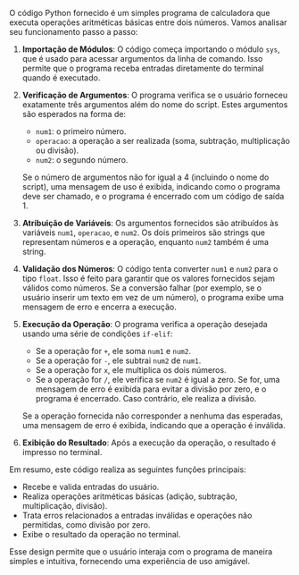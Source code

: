 O código Python fornecido é um simples programa de calculadora que executa operações aritméticas básicas entre dois números. Vamos analisar seu funcionamento passo a passo:

1. **Importação de Módulos**: O código começa importando o módulo `sys`, que é usado para acessar argumentos da linha de comando. Isso permite que o programa receba entradas diretamente do terminal quando é executado.

2. **Verificação de Argumentos**: O programa verifica se o usuário forneceu exatamente três argumentos além do nome do script. Estes argumentos são esperados na forma de:
   - `num1`: o primeiro número.
   - `operacao`: a operação a ser realizada (soma, subtração, multiplicação ou divisão).
   - `num2`: o segundo número.

   Se o número de argumentos não for igual a 4 (incluindo o nome do script), uma mensagem de uso é exibida, indicando como o programa deve ser chamado, e o programa é encerrado com um código de saída 1.

3. **Atribuição de Variáveis**: Os argumentos fornecidos são atribuídos às variáveis `num1`, `operacao`, e `num2`. Os dois primeiros são strings que representam números e a operação, enquanto `num2` também é uma string.

4. **Validação dos Números**: O código tenta converter `num1` e `num2` para o tipo `float`. Isso é feito para garantir que os valores fornecidos sejam válidos como números. Se a conversão falhar (por exemplo, se o usuário inserir um texto em vez de um número), o programa exibe uma mensagem de erro e encerra a execução.

5. **Execução da Operação**: O programa verifica a operação desejada usando uma série de condições `if-elif`:
   - Se a operação for `+`, ele soma `num1` e `num2`.
   - Se a operação for `-`, ele subtrai `num2` de `num1`.
   - Se a operação for `x`, ele multiplica os dois números.
   - Se a operação for `/`, ele verifica se `num2` é igual a zero. Se for, uma mensagem de erro é exibida para evitar a divisão por zero, e o programa é encerrado. Caso contrário, ele realiza a divisão.

   Se a operação fornecida não corresponder a nenhuma das esperadas, uma mensagem de erro é exibida, indicando que a operação é inválida.

6. **Exibição do Resultado**: Após a execução da operação, o resultado é impresso no terminal.

Em resumo, este código realiza as seguintes funções principais:
- Recebe e valida entradas do usuário.
- Realiza operações aritméticas básicas (adição, subtração, multiplicação, divisão).
- Trata erros relacionados a entradas inválidas e operações não permitidas, como divisão por zero.
- Exibe o resultado da operação no terminal. 

Esse design permite que o usuário interaja com o programa de maneira simples e intuitiva, fornecendo uma experiência de uso amigável.
